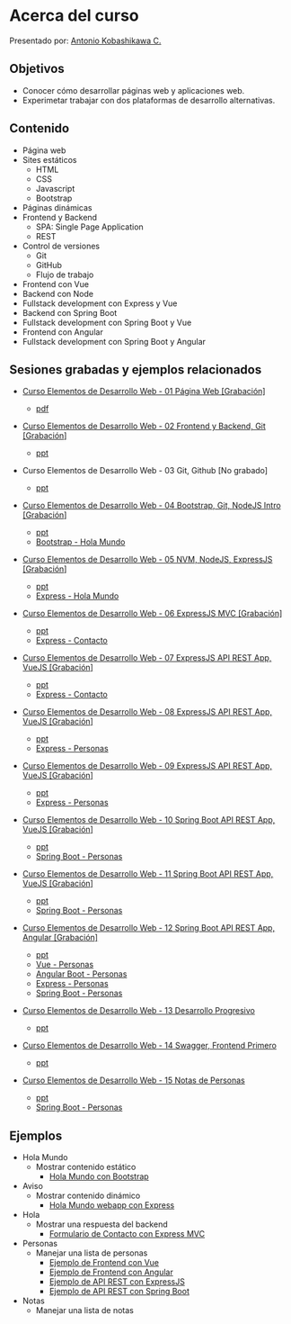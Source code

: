 # Acerca del curso

Presentado por: [Antonio Kobashikawa C. ](mailto:akobashikawa@gmail.com?subject=%5BCurso%20Elementos%20de%20Desarrollo%20Web%5D&body=Hola)

## Objetivos

- Conocer cómo desarrollar páginas web y aplicaciones web.
- Experimetar trabajar con dos plataformas de desarrollo alternativas.

## Contenido

- Página web
- Sites estáticos
	- HTML
	- CSS
	- Javascript
	- Bootstrap
- Páginas dinámicas
- Frontend y Backend
	- SPA: Single Page Application
	- REST
- Control de versiones
	- Git
	- GitHub
	- Flujo de trabajo
- Frontend con Vue
- Backend con Node
- Fullstack development con Express y Vue
- Backend con Spring Boot
- Fullstack development con Spring Boot y Vue
- Frontend con Angular
- Fullstack development con Spring Boot y Angular

## Sesiones grabadas y ejemplos relacionados

- [Curso Elementos de Desarrollo Web - 01 Página Web [Grabación]](https://youtu.be/ncBT6u6dxAQ)  
	- [pdf](https://github.com/akobashikawa/curso-elementos-desarrollo-web/raw/master/ppt/Curso%20Elementos%20de%20Desarrollo%20Web%20-%20s1.pdf)

- [Curso Elementos de Desarrollo Web - 02 Frontend y Backend, Git [Grabación]](https://youtu.be/bV9Rdkax6JEQ)
	- [ppt](https://github.com/akobashikawa/curso-elementos-desarrollo-web/raw/master/ppt/Curso%20Elementos%20de%20Desarrollo%20Web%20-%20s2.pptx)


- Curso Elementos de Desarrollo Web - 03 Git, Github [No grabado]
	- [ppt](https://github.com/akobashikawa/curso-elementos-desarrollo-web/raw/master/ppt/Curso%20Elementos%20de%20Desarrollo%20Web%20-%20s3.pptx)

- [Curso Elementos de Desarrollo Web - 04 Bootstrap, Git, NodeJS Intro [Grabación]](https://youtu.be/RGSqsLt_Gac)
	- [ppt](https://github.com/akobashikawa/curso-elementos-desarrollo-web/raw/master/ppt/Curso%20Elementos%20de%20Desarrollo%20Web%20-%20s4.pptx)
	- [Bootstrap - Hola Mundo](https://github.com/akobashikawa/hola-mundo)

- [Curso Elementos de Desarrollo Web - 05 NVM, NodeJS, ExpressJS [Grabación]](https://youtu.be/wuA-8To2BCQ)
	- [ppt](https://github.com/akobashikawa/curso-elementos-desarrollo-web/raw/master/ppt/Curso%20Elementos%20de%20Desarrollo%20Web%20-%20s5.pptx)
	- [Express - Hola Mundo](https://github.com/akobashikawa/express-hola-mundo)

- [Curso Elementos de Desarrollo Web - 06 ExpressJS MVC [Grabación]](https://youtu.be/mwBk7PP40HE)
	- [ppt](https://github.com/akobashikawa/curso-elementos-desarrollo-web/raw/master/ppt/Curso%20Elementos%20de%20Desarrollo%20Web%20-%20s6.pptx)
	- [Express - Contacto](https://github.com/akobashikawa/express-contacto)

- [Curso Elementos de Desarrollo Web - 07 ExpressJS API REST App, VueJS [Grabación]](https://youtu.be/NhZUtPdGFEI)
	- [ppt](https://github.com/akobashikawa/curso-elementos-desarrollo-web/raw/master/ppt/Curso%20Elementos%20de%20Desarrollo%20Web%20-%20s7.pptx)
	- [Express - Contacto](https://github.com/akobashikawa/express-contacto)

- [Curso Elementos de Desarrollo Web - 08 ExpressJS API REST App, VueJS [Grabación]](https://youtu.be/2Uj9WNmaWsw)
	- [ppt](https://github.com/akobashikawa/curso-elementos-desarrollo-web/raw/master/ppt/Curso%20Elementos%20de%20Desarrollo%20Web%20-%20s8.pptx)
	- [Express - Personas](https://github.com/akobashikawa/express-personas)

- [Curso Elementos de Desarrollo Web - 09 ExpressJS API REST App, VueJS [Grabación]](https://youtu.be/hzuv6zbsKX0)
	- [ppt](https://github.com/akobashikawa/curso-elementos-desarrollo-web/raw/master/ppt/Curso%20Elementos%20de%20Desarrollo%20Web%20-%20s9.pptx)
	- [Express - Personas](https://github.com/akobashikawa/express-personas)

- [Curso Elementos de Desarrollo Web - 10 Spring Boot API REST App, VueJS [Grabación]](https://youtu.be/FSC6yZYqGEs)
	- [ppt](https://github.com/akobashikawa/curso-elementos-desarrollo-web/raw/master/ppt/Curso%20Elementos%20de%20Desarrollo%20Web%20-%20s10.pptx)
	- [Spring Boot - Personas](https://github.com/akobashikawa/springboot-personas)

- [Curso Elementos de Desarrollo Web - 11 Spring Boot API REST App, VueJS [Grabación]](https://youtu.be/tp1F_yF4J7A)
	- [ppt](https://github.com/akobashikawa/curso-elementos-desarrollo-web/raw/master/ppt/Curso%20Elementos%20de%20Desarrollo%20Web%20-%20s11.pptx)
	- [Spring Boot - Personas](https://github.com/akobashikawa/springboot-personas)

- [Curso Elementos de Desarrollo Web - 12 Spring Boot API REST App, Angular [Grabación]](https://youtu.be/Bl0KkhOjnOU)
	- [ppt](https://github.com/akobashikawa/curso-elementos-desarrollo-web/raw/master/ppt/Curso%20Elementos%20de%20Desarrollo%20Web%20-%20s12.pptx)
	- [Vue - Personas](https://github.com/akobashikawa/vue-personas)
	- [Angular Boot - Personas](https://github.com/akobashikawa/angular-personas)
	- [Express - Personas](https://github.com/akobashikawa/express-personas)
	- [Spring Boot - Personas](https://github.com/akobashikawa/springboot-personas)

- [Curso Elementos de Desarrollo Web - 13 Desarrollo Progresivo](https://youtu.be/BA6sflzJbsU)
	- [ppt](https://github.com/akobashikawa/curso-elementos-desarrollo-web/raw/master/ppt/Curso%20Elementos%20de%20Desarrollo%20Web%20-%20s13.pptx)

- [Curso Elementos de Desarrollo Web - 14 Swagger, Frontend Primero](https://youtu.be/mn9cSkFsV48)
	- [ppt](https://github.com/akobashikawa/curso-elementos-desarrollo-web/raw/master/ppt/Curso%20Elementos%20de%20Desarrollo%20Web%20-%20s14.pptx)

- [Curso Elementos de Desarrollo Web - 15 Notas de Personas](https://youtu.be/4C0DX56Qg8s)
	- [ppt](https://github.com/akobashikawa/curso-elementos-desarrollo-web/raw/master/ppt/Curso%20Elementos%20de%20Desarrollo%20Web%20-%20s15.pptx)
	- [Spring Boot - Personas](https://github.com/akobashikawa/springboot-personas)

## Ejemplos

- Hola Mundo
	- Mostrar contenido estático
		- [Hola Mundo con Bootstrap](https://github.com/akobashikawa/hola-mundo)
- Aviso
	- Mostrar contenido dinámico
		- [Hola Mundo webapp con Express](https://github.com/akobashikawa/express-hola-mundo)
- Hola
	- Mostrar una respuesta del backend
		- [Formulario de Contacto con Express MVC](https://github.com/akobashikawa/express-contacto)
- Personas
	- Manejar una lista de personas
		- [Ejemplo de Frontend con Vue](https://github.com/akobashikawa/vue-personas)
		- [Ejemplo de Frontend con Angular](https://github.com/akobashikawa/angular-personas)
		- [Ejemplo de API REST con ExpressJS](https://github.com/akobashikawa/express-personas)
		- [Ejemplo de API REST con Spring Boot](https://github.com/akobashikawa/springboot-personas)
- Notas
	- Manejar una lista de notas